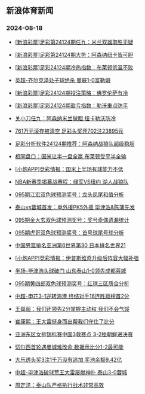 ## 新浪体育新闻 
### 2024-08-18

+ [[新浪彩票]足彩第24124期任九：米兰双雄取胜无疑](https://sports.sina.com.cn/l/2024-08-17/doc-incixcsi6662559.shtml)

+ [[新浪彩票]足彩第24124期大势：阿森纳纽卡皆可胆](https://sports.sina.com.cn/l/2024-08-17/doc-incixcsi6662062.shtml)

+ [[新浪彩票]足彩24124期冷热指数：布莱顿低温不败](https://sports.sina.com.cn/l/2024-08-17/doc-incixcsq1790203.shtml)

+ [英超-齐尔克泽处子球绝杀 曼联1-0富勒姆](https://sports.sina.com.cn/g/pl/2024-08-17/doc-incixcsi6671822.shtml)

+ [[新浪彩票]足彩24124期投注策略：佛罗伦萨有冷](https://sports.sina.com.cn/l/2024-08-17/doc-incixcsn5012767.shtml)

+ [[新浪彩票]足彩24124期盈亏指数：勒沃重点防平](https://sports.sina.com.cn/l/2024-08-17/doc-incixcsn5012581.shtml)

+ [关小刀任九：阿森纳米兰做胆 纽卡勒沃防冷](https://sports.sina.com.cn/l/2024-08-17/doc-incixuqh6704882.shtml)

+ [761万元滚存被清空 足彩头奖开702注23895元](https://sports.sina.com.cn/l/2024-08-17/doc-incixcsi6660779.shtml)

+ [足彩分析软件24124期推荐：阿森纳战狼队超级稳胆](https://sports.sina.com.cn/l/2024-08-17/doc-incixcsn5013381.shtml)

+ [相同盘口：国米让半一盘全赢 布莱顿受平半全输](https://sports.sina.com.cn/l/2024-08-17/doc-incixqhc6455640.shtml)

+ [[小炮APP]竞彩情报：国米上半场有球能力不低](https://sports.sina.com.cn/l/2024-08-17/doc-incixqhh4818498.shtml)

+ [NBA新赛季揭幕战赛程：绿军VS纽约 湖人战狼队](https://sports.sina.com.cn/basketball/nba/2024-08-17/doc-incixuqe4694467.shtml)

+ [095期江宏双色球预测奖号：龙头凤尾和值分析](https://sports.sina.com.cn/l/2024-08-17/doc-inciwhnt7095460.shtml)

+ [泰山vs蓉城首发：单外援PK5外援 毕津浩&陈蒲先发](https://sports.sina.com.cn/china/j/2024-08-17/doc-inciyfea6487048.shtml)

+ [095期金大玄双色球预测奖号：奖号奇偶遗漏统计](https://sports.sina.com.cn/l/2024-08-17/doc-inciwhnw5430158.shtml)

+ [095期虎哥双色球预测奖号：首号球尾号球分析](https://sports.sina.com.cn/l/2024-08-17/doc-inciwhns0330059.shtml)

+ [中国男篮排名亚洲第6世界第30 日本排名世界21](https://sports.sina.com.cn/basketball/cba/2024-08-17/doc-inciwnuq0219136.shtml)

+ [[小炮APP]竞彩情报：伊普斯维奇升级后阵容大幅补强](https://sports.sina.com.cn/l/2024-08-17/doc-incixqhk1583254.shtml)

+ [半场-毕津浩头球破门 山东泰山1-0领先成都蓉城](https://sports.sina.com.cn/china/j/2024-08-17/doc-inciyfee3264565.shtml)

+ [095期黄四郎双色球预测奖号：红球三区质合分析](https://sports.sina.com.cn/l/2024-08-17/doc-inciwhnw5429830.shtml)

+ [中超-申花3-1逆转海港 终结对手16连胜距榜首2分](https://sports.sina.com.cn/china/j/2024-08-17/doc-inciymnf1492023.shtml)

+ [王燊超：我们还领先2分掌握主动权 我们不会气馁](https://sports.sina.com.cn/china/j/2024-08-17/doc-inciymmy6389557.shtml)

+ [崔康熙：王大雷挺身而出帮我们守住了比分](https://sports.sina.com.cn/china/j/2024-08-17/doc-inciymmy6390143.shtml)

+ [亚洲东区女排锦标赛中国3救赛点 3-2挫朝鲜进决赛](https://sports.sina.com.cn/others/volleyball/2024-08-17/doc-inciyfei1598930.shtml)

+ [切尔西首轮遇曼城难改命 数据示比分1-2最可能](https://sports.sina.com.cn/l/2024-08-18/doc-incivrqy0596158.shtml)

+ [大乐透头奖3注1千万没有追加 奖池余额9.42亿](https://sports.sina.com.cn/l/2024-08-17/doc-inciymnf1485986.shtml)

+ [中超-毕津浩破球荒王大雷屡献神扑 泰山3-0蓉城](https://sports.sina.com.cn/china/j/2024-08-17/doc-inciymnf1491743.shtml)

+ [周定洋：泰山队严格执行战术非常高效](https://sports.sina.com.cn/china/j/2024-08-17/doc-inciymmy6389878.shtml)


